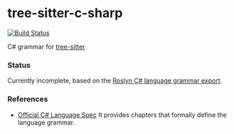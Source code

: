tree-sitter-c-sharp
===========================

[![Build Status](https://travis-ci.org/tree-sitter/tree-sitter-c-sharp.svg?branch=master)](https://travis-ci.org/tree-sitter/tree-sitter-c-sharp)

C# grammar for [tree-sitter](https://github.com/tree-sitter/tree-sitter)

### Status

Currently incomplete, based on the [Roslyn C# language grammar export](https://github.com/tree-sitter/tree-sitter-c-sharp/blob/master/grammar.txt).

### References

* [Official C# Language Spec](https://github.com/dotnet/csharplang/blob/master/spec/) It provides chapters that formally define the language grammar.

